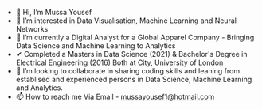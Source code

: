 - 👋 Hi, I’m Mussa Yousef
- 👀 I’m interested in Data Visualisation, Machine Learning and Neural Networks
- 🌱 I’m currently a Digital Analyst for a Global Apparel Company - Bringing Data Science and Machine Learning to Analytics
- ✔  Completed a Masters in Data Science (2021) & Bachelor's Degree in Electrical Engineering (2016)  Both at City, University of London
- 💞️ I’m looking to collaborate in sharing coding skills and leaning from establised and experienced persons in Data Science, Machine Learning and Analytics.
- 📫 How to reach me Via Email - mussayousef1@hotmail.com

<!---
Kapoosh27/Kapoosh27 is a ✨ special ✨ repository because its `README.md` (this file) appears on your GitHub profile.
You can click the Preview link to take a look at your changes.
--->
